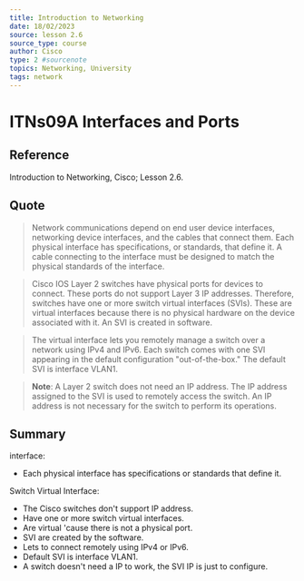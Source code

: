 ```yaml
---
title: Introduction to Networking
date: 18/02/2023
source: lesson 2.6
source_type: course
author: Cisco
type: 2 #sourcenote
topics: Networking, University
tags: network
---
```

# ITNs09A Interfaces and Ports

## **Reference**
Introduction to Networking, Cisco; Lesson 2.6.

## **Quote**
> Network communications depend on end user device interfaces, networking device interfaces, and the cables that connect them. Each physical interface has specifications, or standards, that define it. A cable connecting to the interface must be designed to match the physical standards of the interface.

> Cisco IOS Layer 2 switches have physical ports for devices to connect. These ports do not support Layer 3 IP addresses. Therefore, switches have one or more switch virtual interfaces (SVIs). These are virtual interfaces because there is no physical hardware on the device associated with it. An SVI is created in software.

> The virtual interface lets you remotely manage a switch over a network using IPv4 and IPv6. Each switch comes with one SVI appearing in the default configuration "out-of-the-box." The default SVI is interface VLAN1.

> **Note**: A Layer 2 switch does not need an IP address. The IP address assigned to the SVI is used to remotely access the switch. An IP address is not necessary for the switch to perform its operations.

## **Summary**

interface:
- Each physical interface has specifications or standards that define it.

Switch Virtual Interface:
- The Cisco switches don't support IP address.
- Have one or more switch virtual interfaces.
- Are virtual 'cause there is not a physical port.
- SVI are created by the software.
- Lets to connect remotely using IPv4 or IPv6.
- Default SVI is interface VLAN1.
- A switch doesn't need a IP to work, the SVI IP is just to configure.

